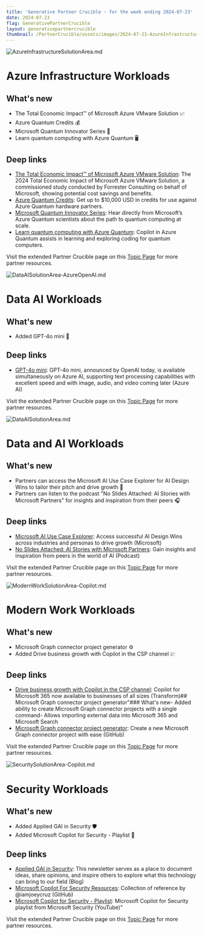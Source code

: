 ```yaml
---
title: 'Generative Partner Crucible - for the week ending 2024-07-23'
date: 2024-07-23
flag: GenerativePartnerCrucible
layout: generativepartnercrucible
thumbnail: /PartnerCrucible/assets/images/2024-07-23-AzureInfrastructureSolutionArea.md-image.png 
---
```


![ AzureInfrastructureSolutionArea.md ]( /PartnerCrucible/assets/images/2024-07-23-AzureInfrastructureSolutionArea.md-image.png )

# Azure Infrastructure Workloads

## What's new

- The Total Economic Impact™ of Microsoft Azure VMware Solution 📈
- Azure Quantum Credits 💰
- Microsoft Quantum Innovator Series 🌌
- Learn quantum computing with Azure Quantum 🖥️

## Deep links

- [The Total Economic Impact™ of Microsoft Azure VMware Solution](https://info.microsoft.com/ww-landing-forrester-the-projected-total-economic-impact-of-microsoft-azure-vmware-solution.html): The 2024 Total Economic Impact of Microsoft Azure VMware Solution, a commissioned study conducted by Forrester Consulting on behalf of Microsoft, showing potential cost savings and benefits.
- [Azure Quantum Credits](https://quantum.microsoft.com/en-us/experience/quantum-coding): Get up to $10,000 USD in credits for use against Azure Quantum hardware partners.
- [Microsoft Quantum Innovator Series](https://msazurequantum.eventbuilder.com/InnovatorSeries): Hear directly from Microsoft’s Azure Quantum scientists about the path to quantum computing at scale.
- [Learn quantum computing with Azure Quantum](https://quantum.microsoft.com/en-us/experience/quantum-coding): Copilot in Azure Quantum assists in learning and exploring coding for quantum computers.

Visit the extended Partner Crucible page on this [Topic Page](https://lagimik.github.io/PartnerCrucible/AzureInfrastructureSolutionArea) for more partner resources.

![ DataAISolutionArea-AzureOpenAI.md ]( /PartnerCrucible/assets/images/2024-07-23-DataAISolutionArea-AzureOpenAI.md-image.png )

# Data AI Workloads

## What's new

- Added GPT-4o mini 🚀

## Deep links

- [GPT-4o mini](https://azure.microsoft.com/en-us/blog/openais-fastest-model-gpt-4o-mini-is-now-available-on-azure-ai/): GPT-4o mini, announced by OpenAI today, is available simultaneously on Azure AI, supporting text processing capabilities with excellent speed and with image, audio, and video coming later (Azure AI)

Visit the extended Partner Crucible page on this [Topic Page](https://lagimik.github.io/PartnerCrucible/DataAISolutionArea-AzureOpenAI) for more partner resources.

![ DataAISolutionArea.md ]( /PartnerCrucible/assets/images/2024-07-23-DataAISolutionArea.md-image.png )

# Data and AI Workloads

## What's new

- Partners can access the Microsoft AI Use Case Explorer for AI Design Wins to tailor their pitch and drive growth 🚀
- Partners can listen to the podcast "No Slides Attached: AI Stories with Microsoft Partners" for insights and inspiration from their peers 🎧

## Deep links

- [Microsoft AI Use Case Explorer](https://aiusecaseexplorer.microsoft.com): Access successful AI Design Wins across industries and personas to drive growth (Microsoft)
- [No Slides Attached: AI Stories with Microsoft Partners](https://news.microsoft.com/podcasts/no-slides-attached/): Gain insights and inspiration from peers in the world of AI (Podcast)

Visit the extended Partner Crucible page on this [Topic Page](https://lagimik.github.io/PartnerCrucible/DataAISolutionArea) for more partner resources.

![ ModernWorkSolutionArea-Copilot.md ]( /PartnerCrucible/assets/images/2024-07-23-ModernWorkSolutionArea-Copilot.md-image.png )

# Modern Work Workloads 

## What's new

- Microsoft Graph connector project generator ⚙️
- Added Drive business growth with Copilot in the CSP channel 💹

## Deep links

- [Drive business growth with Copilot in the CSP channel](https://cloudpartners.transform.microsoft.com/partner-gtm/csp/copilot): Copilot for Microsoft 365 now available to businesses of all sizes (Transform)## Microsoft Graph connector project generator"### What's new- Added ability to create Microsoft Graph connector projects with a single command- Allows importing external data into Microsoft 365 and Microsoft Search
- [Microsoft Graph connector project generator](https://github.com/microsoft/m365advocacy-templates/blob/main/templates/dotnet-graphconnectors/README.md): Create a new Microsoft Graph connector project with ease (GitHub)

Visit the extended Partner Crucible page on this [Topic Page](https://lagimik.github.io/PartnerCrucible/ModernWorkSolutionArea-Copilot) for more partner resources.

![ SecuritySolutionArea-Copilot.md ]( /PartnerCrucible/assets/images/2024-07-23-SecuritySolutionArea-Copilot.md-image.png )

# Security Workloads

## What's new

- Added Applied GAI in Security 🛡️
- Added Microsoft Copilot for Security - Playlist 🎥

## Deep links

- [Applied GAI in Security](https://applied-gai-in-security.ghost.io/): This newsletter serves as a place to document ideas, share opinions, and inspire others to explore what this technology can bring to our field (Blog)
- [Microsoft Copilot For Security Resources](https://aka.ms/CfSResources): Collection of reference by @iamjoeycruz (GitHub)
- [Microsoft Copilot for Security - Playlist](https://www.youtube.com/playlist?list=PL3ZTgFEc7LyuQRLD61q9YqPKEDlZj4j5u): Microsoft Copilot for Security playlist from Microsoft Security (YouTube)"

Visit the extended Partner Crucible page on this [Topic Page](https://lagimik.github.io/PartnerCrucible/SecuritySolutionArea-Copilot) for more partner resources.

